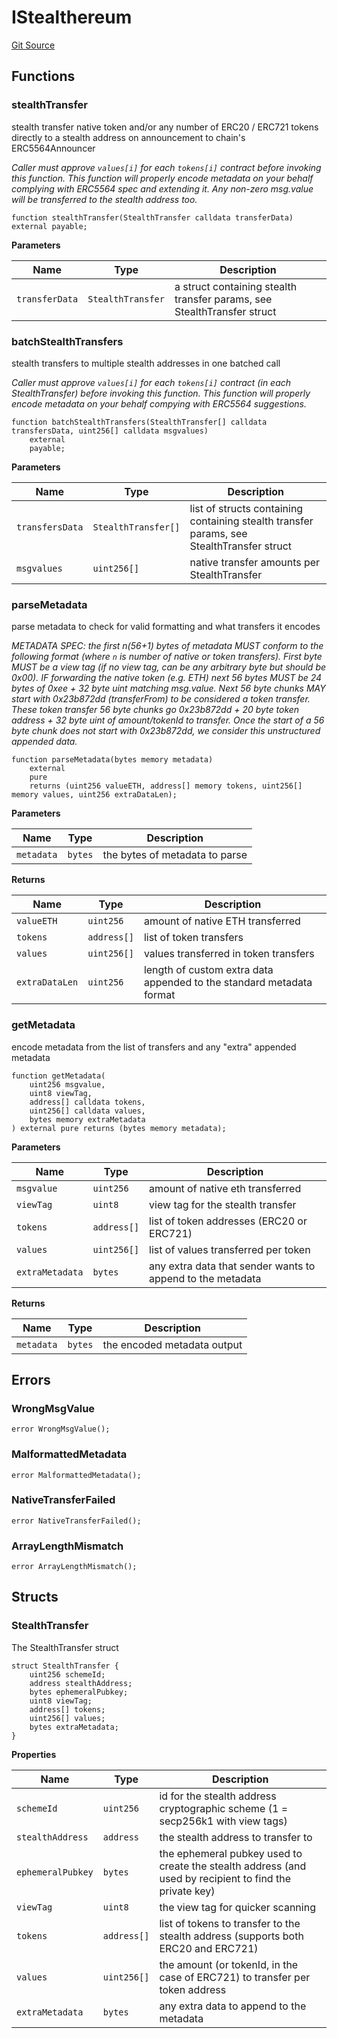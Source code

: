 # IStealthereum
[Git Source](https://github.com/kassandraoftroy/erc5564-contracts/blob/56b59da890edba5d11a512ce0520cf06843bc3a8/src/interfaces/IStealthereum.sol)


## Functions
### stealthTransfer

stealth transfer native token and/or any number of ERC20 / ERC721 tokens directly to a stealth address on announcement to chain's ERC5564Announcer

*Caller must approve `values[i]` for each `tokens[i]` contract before invoking this function.
This function will properly encode metadata on your behalf complying with ERC5564 spec and extending it.
Any non-zero msg.value will be transferred to the stealth address too.*


```solidity
function stealthTransfer(StealthTransfer calldata transferData) external payable;
```
**Parameters**

|Name|Type|Description|
|----|----|-----------|
|`transferData`|`StealthTransfer`|a struct containing stealth transfer params, see StealthTransfer struct|


### batchStealthTransfers

stealth transfers to multiple stealth addresses in one batched call

*Caller must approve `values[i]` for each `tokens[i]` contract (in each StealthTransfer) before invoking this function.
This function will properly encode metadata on your behalf compying with ERC5564 suggestions.*


```solidity
function batchStealthTransfers(StealthTransfer[] calldata transfersData, uint256[] calldata msgvalues)
    external
    payable;
```
**Parameters**

|Name|Type|Description|
|----|----|-----------|
|`transfersData`|`StealthTransfer[]`|list of structs containing containing stealth transfer params, see StealthTransfer struct|
|`msgvalues`|`uint256[]`|native transfer amounts per StealthTransfer|


### parseMetadata

parse metadata to check for valid formatting and what transfers it encodes

*METADATA SPEC: the first n(56+1) bytes of metadata MUST conform to the following format (where `n` is number of native or token transfers).
First byte MUST be a view tag (if no view tag, can be any arbitrary byte but should be 0x00).
IF forwarding the native token (e.g. ETH) next 56 bytes MUST be 24 bytes of 0xee + 32 byte uint matching msg.value.
Next 56 byte chunks MAY start with 0x23b872dd (transferFrom) to be considered a token transfer.
These token transfer 56 byte chunks go 0x23b872dd + 20 byte token address + 32 byte uint of amount/tokenId to transfer.
Once the start of a 56 byte chunk does not start with 0x23b872dd, we consider this unstructured appended data.*


```solidity
function parseMetadata(bytes memory metadata)
    external
    pure
    returns (uint256 valueETH, address[] memory tokens, uint256[] memory values, uint256 extraDataLen);
```
**Parameters**

|Name|Type|Description|
|----|----|-----------|
|`metadata`|`bytes`|the bytes of metadata to parse|

**Returns**

|Name|Type|Description|
|----|----|-----------|
|`valueETH`|`uint256`|amount of native ETH transferred|
|`tokens`|`address[]`|list of token transfers|
|`values`|`uint256[]`|values transferred in token transfers|
|`extraDataLen`|`uint256`|length of custom extra data appended to the standard metadata format|


### getMetadata

encode metadata from the list of transfers and any "extra" appended metadata


```solidity
function getMetadata(
    uint256 msgvalue,
    uint8 viewTag,
    address[] calldata tokens,
    uint256[] calldata values,
    bytes memory extraMetadata
) external pure returns (bytes memory metadata);
```
**Parameters**

|Name|Type|Description|
|----|----|-----------|
|`msgvalue`|`uint256`|amount of native eth transferred|
|`viewTag`|`uint8`|view tag for the stealth transfer|
|`tokens`|`address[]`|list of token addresses (ERC20 or ERC721)|
|`values`|`uint256[]`|list of values transferred per token|
|`extraMetadata`|`bytes`|any extra data that sender wants to append to the metadata|

**Returns**

|Name|Type|Description|
|----|----|-----------|
|`metadata`|`bytes`|the encoded metadata output|


## Errors
### WrongMsgValue

```solidity
error WrongMsgValue();
```

### MalformattedMetadata

```solidity
error MalformattedMetadata();
```

### NativeTransferFailed

```solidity
error NativeTransferFailed();
```

### ArrayLengthMismatch

```solidity
error ArrayLengthMismatch();
```

## Structs
### StealthTransfer
The StealthTransfer struct


```solidity
struct StealthTransfer {
    uint256 schemeId;
    address stealthAddress;
    bytes ephemeralPubkey;
    uint8 viewTag;
    address[] tokens;
    uint256[] values;
    bytes extraMetadata;
}
```

**Properties**

|Name|Type|Description|
|----|----|-----------|
|`schemeId`|`uint256`|id for the stealth address cryptographic scheme (1 = secp256k1 with view tags)|
|`stealthAddress`|`address`|the stealth address to transfer to|
|`ephemeralPubkey`|`bytes`|the ephemeral pubkey used to create the stealth address (and used by recipient to find the private key)|
|`viewTag`|`uint8`|the view tag for quicker scanning|
|`tokens`|`address[]`|list of tokens to transfer to the stealth address (supports both ERC20 and ERC721)|
|`values`|`uint256[]`|the amount (or tokenId, in the case of ERC721) to transfer per token address|
|`extraMetadata`|`bytes`|any extra data to append to the metadata|

